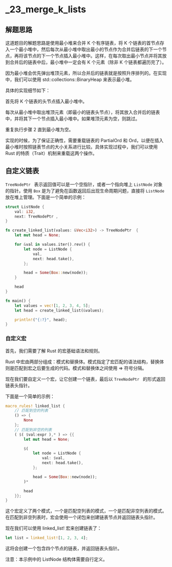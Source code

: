 # _23_merge_k_lists


## 解题思路


这道题目的解题思路是使用最小堆来合并 K 个有序链表，将 K 个链表的首节点存入一个最小堆中，然后每次从最小堆中取出最小的节点作为合并后链表的下一个节点，再将该节点的下一个节点插入最小堆中。这样，在每次取出最小节点并将其放到合并后的链表中后，最小堆中一定会有 K 个元素（除非 K 个链表都遍历完了）。

因为最小堆会优先弹出堆顶元素，所以合并后的链表就是按照升序排列的。在实现中，我们可以使用 std::collections::BinaryHeap 来表示最小堆。

具体的实现细节如下：

首先将 K 个链表的头节点插入最小堆中。

每次从最小堆中取出堆顶元素（即最小的链表头节点），将其放入合并后的链表中，并将其下一个节点插入最小堆中。如果堆顶元素为空，则跳过。

重复执行步骤 2 直到最小堆为空。

实现的时候，为了保证正确性，需要重载链表的 PartialOrd 和 Ord，以便在插入最小堆时按照链表节点的大小关系进行比较。具体实现过程中，我们可以使用 Rust 的特质（Trait）机制来重载这两个操作。



## 自定义链表


`TreeNodePtr ` 表示返回值可以是一个空指针，或者一个指向堆上 `ListNode` 对象的指针。使用 `Box` 是为了避免在函数返回后出现生命周期问题，直接将 `ListNode` 放在堆上管理。下面是一个简单的示例：

```rust
struct ListNode {
    val: i32,
    next: TreeNodePtr ,
}

fn create_linked_list(values: &Vec<i32>) -> TreeNodePtr  {
    let mut head = None;

    for &val in values.iter().rev() {
        let node = ListNode {
            val,
            next: head.take(),
        };

        head = Some(Box::new(node));
    }

    head
}

fn main() {
    let values = vec![1, 2, 3, 4, 5];
    let head = create_linked_list(&values);

    println!("{:?}", head);
}

```


### 自定义宏

首先，我们需要了解 Rust 的宏基础语法和规则。

Rust 中宏由两部分组成：模式和替换体。模式指定了宏匹配的语法结构，替换体则是匹配到宏之后要生成的代码。模式和替换体之间使用 => 符号分隔。

现在我们要自定义一个宏，让它创建一个链表，最后以 `TreeNodePtr ` 的形式返回链表头指针。

下面是一个简单的示例：

```rust
macro_rules! linked_list {
    // 匹配到空的列表
    () => {
        None
    };
    // 匹配到非空的列表
    ( $( $val:expr ),* ) => {{
        let mut head = None;

        $(
            let node = ListNode {
                val: $val,
                next: head.take(),
            };

            head = Some(Box::new(node));
        )*

        head
    }};
}

```

这个宏定义了两个模式，一个是匹配空列表的模式，一个是匹配非空列表的模式。在匹配到非空列表时，宏会使用一个闭包来创建链表节点并返回链表头指针。

现在我们可以使用 linked_list! 宏来创建链表了：

```rust
let list = linked_list![1, 2, 3, 4];
```

这将会创建一个包含四个节点的链表，并返回链表头指针。

注意：本示例中的 ListNode 结构体需要自行定义。
